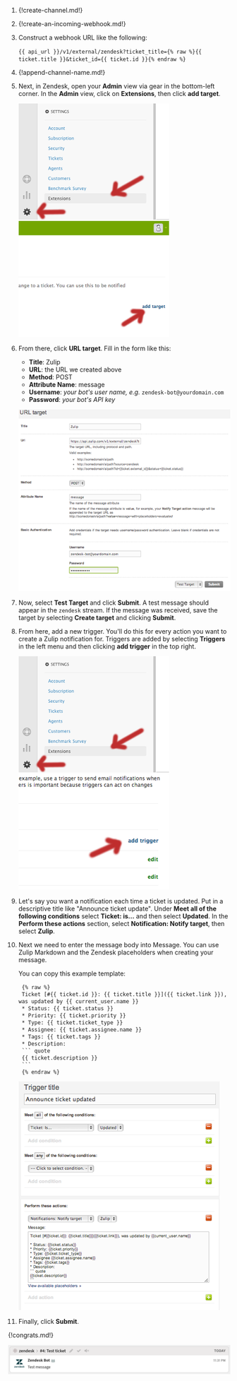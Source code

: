 1. {!create-channel.md!}

1. {!create-an-incoming-webhook.md!}

1. Construct a webhook URL like the following:

    `{{ api_url }}/v1/external/zendesk?ticket_title={% raw %}{{ ticket.title }}&ticket_id={{ ticket.id }}{% endraw %}`

1. {!append-channel-name.md!}

1. Next, in Zendesk, open your **Admin** view via gear in the bottom-left
    corner. In the **Admin** view, click on **Extensions**, then click
    **add target**.

    ![](/static/images/integrations/zendesk/001.png)
    ![](/static/images/integrations/zendesk/002.png)

1. From there, click **URL target**. Fill in the form like this:

    * **Title**: Zulip
    * **URL**: the URL we created above
    * **Method**: POST
    * **Attribute Name**: message
    * **Username**: *your bot's user name, e.g.* `zendesk-bot@yourdomain.com`
    * **Password**: *your bot's API key*

    ![](/static/images/integrations/zendesk/003.png)

1. Now, select **Test Target** and click **Submit**. A test message should
    appear in the `zendesk` stream. If the message was received, save the
    target by selecting **Create target** and clicking **Submit**.

1. From here, add a new trigger. You'll do this for every action you want
    to create a Zulip notification for. Triggers are added by selecting
    **Triggers** in the left menu and then clicking **add trigger** in the
    top right.

    ![](/static/images/integrations/zendesk/004.png)
    ![](/static/images/integrations/zendesk/005.png)

1. Let's say you want a notification each time a ticket is updated. Put
    in a descriptive title like "Announce ticket update". Under **Meet all of
    the following conditions** select **Ticket: is...** and then select
    **Updated**. In the **Perform these actions** section, select
    **Notification: Notify target**, then select **Zulip**.

1. Next we need to enter the message body into Message. You can use
    Zulip Markdown and the Zendesk placeholders when creating your message.

    You can copy this example template:

        {% raw %}
        Ticket [#{{ ticket.id }}: {{ ticket.title }}]({{ ticket.link }}), was updated by {{ current_user.name }}
        * Status: {{ ticket.status }}
        * Priority: {{ ticket.priority }}
        * Type: {{ ticket.ticket_type }}
        * Assignee: {{ ticket.assignee.name }}
        * Tags: {{ ticket.tags }}
        * Description:
        ``` quote
        {{ ticket.description }}
        ```
        {% endraw %}

    ![](/static/images/integrations/zendesk/006.png)

1. Finally, click **Submit**.

{!congrats.md!}

![](/static/images/integrations/zendesk/007.png)
